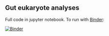 ## Gut eukaryote analyses

Full code in jupyter notebook. To run with [Binder](https://mybinder.org/): 

[![Binder](https://mybinder.org/badge_logo.svg)](https://mybinder.org/v2/gh/aemann01/burkina_faso_its/HEAD)



